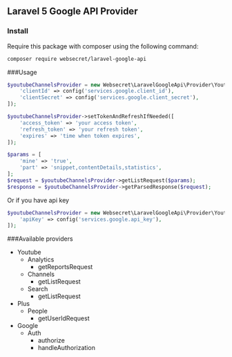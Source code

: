 ## Laravel 5 Google API Provider

### Install

Require this package with composer using the following command:

```bash
composer require websecret/laravel-google-api
```

###Usage

```php
$youtubeChannelsProvider = new Websecret\LaravelGoogleApi\Provider\Youtube\Channels([
    'clientId' => config('services.google.client_id'),
    'clientSecret' => config('services.google.client_secret'),
]);

$youtubeChannelsProvider->setTokenAndRefreshIfNeeded([
    'access_token' => 'your access token',
    'refresh_token' => 'your refresh token',
    'expires' => 'time when token expires',
]);

$params = [
    'mine' => 'true',
    'part' => 'snippet,contentDetails,statistics',
];
$request = $youtubeChannelsProvider->getListRequest($params);
$response = $youtubeChannelsProvider->getParsedResponse($request);
```

Or if you have api key

```php
$youtubeChannelsProvider = new Websecret\LaravelGoogleApi\Provider\Youtube\Channels([
    'apiKey' => config('services.google.api_key'),
]);
```

###Available providers

* Youtube
    * Analytics
        *   getReportsRequest
    * Channels
        *   getListRequest
    * Search
        *   getListRequest
* Plus
    * People
        * getUserIdRequest
* Google
    * Auth
        * authorize
        * handleAuthorization

